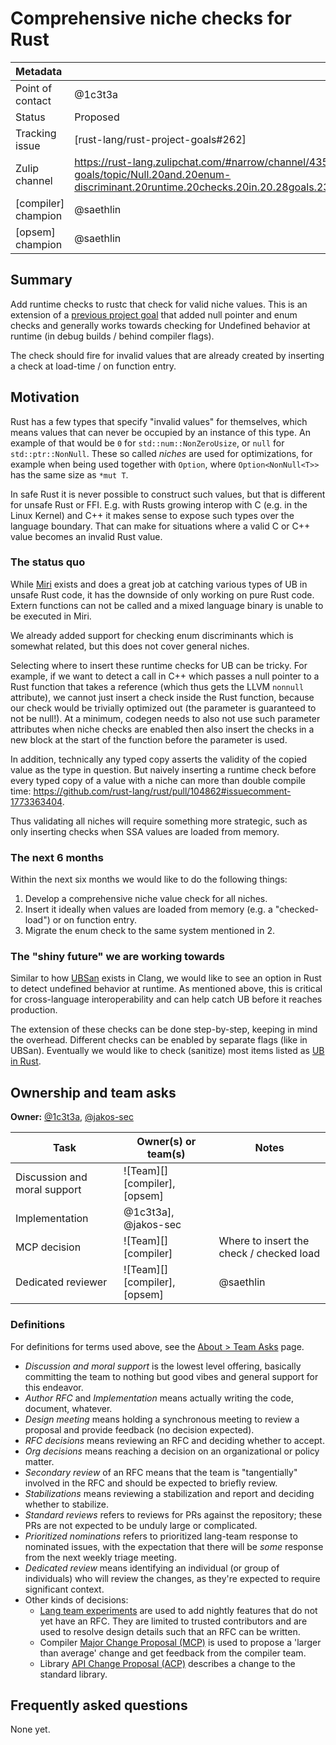 # Comprehensive niche checks for Rust

| Metadata           |                                                                                                                                                                      |
| :------------------| :--------------------------------------------------------------------------------------------------------------------------------------------------------------------|
| Point of contact   | @1c3t3a                                                                                                                                 |
| Status             | Proposed                                                                                                                                                             |
| Tracking issue     | [rust-lang/rust-project-goals#262]                                                                                                                                   |
| Zulip channel      | https://rust-lang.zulipchat.com/#narrow/channel/435869-project-goals/topic/Null.20and.20enum-discriminant.20runtime.20checks.20in.20.28goals.23262.29/with/508256920 |
| [compiler] champion | @saethlin |
| [opsem] champion | @saethlin |

## Summary

Add runtime checks to rustc that check for valid niche values. This is an
extension of a [previous project goal](https://rust-lang.github.io/rust-project-goals/2025h1/null-enum-discriminant-debug-checks.html)
that added null pointer and enum checks and generally works towards checking for
Undefined behavior at runtime (in debug builds / behind compiler flags).

The check should fire for invalid values that are already created by inserting
a check at load-time / on function entry.

## Motivation

Rust has a few types that specify "invalid values" for themselves, which means
values that can never be occupied by an instance of this type. An example of
that would be `0` for `std::num::NonZeroUsize`, or `null` for
`std::ptr::NonNull`. These so called *niches* are used for optimizations, for
example when being used together with `Option`, where `Option<NonNull<T>>` has
the same size as `*mut T`.

In safe Rust it is never possible to construct such values, but that is
different for unsafe Rust or FFI. E.g. with Rusts growing interop with C (e.g.
in the Linux Kernel) and C++ it makes sense to expose such types over the
language boundary. That can make for situations where a valid C or C++ value
becomes an invalid Rust value.

### The status quo

While [Miri](https://github.com/rust-lang/miri) exists and does a great job at
catching various types of UB in unsafe Rust code, it has the downside of only
working on pure Rust code. Extern functions can not be called and a mixed
language binary is unable to be executed in Miri.

We already added support for checking enum discriminants which is somewhat related,
but this does not cover general niches.

Selecting where to insert these runtime checks for UB can be tricky. For example,
if we want to detect a call in C++ which passes a null pointer to a Rust function
that takes a reference (which thus gets the LLVM `nonnull` attribute), we cannot
just insert a check inside the Rust function, because our check would be trivially
optimized out (the parameter is guaranteed to not be null!). At a minimum, codegen
needs to also not use such parameter attributes when niche checks are enabled
then also insert the checks in a new block at the start of the function before the
parameter is used.

In addition, technically any typed copy asserts the validity of the copied value
as the type in question. But naively inserting a runtime check before every typed
copy of a value with a niche can more than double compile time:
https://github.com/rust-lang/rust/pull/104862#issuecomment-1773363404.

Thus validating all niches will require something more strategic, such as
only inserting checks when SSA values are loaded from memory.

### The next 6 months

Within the next six months we would like to do the following things:

1. Develop a comprehensive niche value check for all niches.
2. Insert it ideally when values are loaded from memory (e.g. a "checked-load") or on function entry.
3. Migrate the enum check to the same system mentioned in 2.

### The "shiny future" we are working towards

Similar to how [UBSan](https://clang.llvm.org/docs/UndefinedBehaviorSanitizer.html)
exists in Clang, we would like to see an option in Rust to detect undefined
behavior at runtime. As mentioned above, this is critical for cross-language
interoperability and can help catch UB before it reaches production.

The extension of these checks can be done step-by-step, keeping in mind the
overhead. Different checks can be enabled by separate flags (like in UBSan).
Eventually we would like to check (sanitize) most items listed as
[UB in Rust](https://doc.rust-lang.org/reference/behavior-considered-undefined.html).

## Ownership and team asks

**Owner:** [@1c3t3a](https://github.com/1c3t3a), [@jakos-sec](https://github.com/jakos-sec)

| Task                         | Owner(s) or team(s)                                                                | Notes                                    |
|------------------------------|------------------------------------------------------------------------------------|------------------------------------------|
| Discussion and moral support | ![Team][] [compiler], [opsem]                                                     |                                          |
| Implementation               | @1c3t3a], @jakos-sec  |                                          |
| MCP decision                 | ![Team][] [compiler]                                                              | Where to insert the check / checked load |
| Dedicated reviewer           | ![Team][] [compiler], [opsem]                                                      | @saethlin                                |

### Definitions

For definitions for terms used above, see the [About > Team Asks](https://rust-lang.github.io/rust-project-goals/about/team_asks.html) page.

* *Discussion and moral support* is the lowest level offering, basically committing the team to nothing but good vibes and general support for this endeavor.
* *Author RFC* and *Implementation* means actually writing the code, document, whatever.
* *Design meeting* means holding a synchronous meeting to review a proposal and provide feedback (no decision expected).
* *RFC decisions* means reviewing an RFC and deciding whether to accept.
* *Org decisions* means reaching a decision on an organizational or policy matter.
* *Secondary review* of an RFC means that the team is "tangentially" involved in the RFC and should be expected to briefly review.
* *Stabilizations* means reviewing a stabilization and report and deciding whether to stabilize.
* *Standard reviews* refers to reviews for PRs against the repository; these PRs are not expected to be unduly large or complicated.
* *Prioritized nominations* refers to prioritized lang-team response to nominated issues, with the expectation that there will be *some* response from the next weekly triage meeting.
* *Dedicated review* means identifying an individual (or group of individuals) who will review the changes, as they're expected to require significant context.
* Other kinds of decisions:
    * [Lang team experiments](https://lang-team.rust-lang.org/how_to/experiment.html) are used to add nightly features that do not yet have an RFC. They are limited to trusted contributors and are used to resolve design details such that an RFC can be written.
    * Compiler [Major Change Proposal (MCP)](https://forge.rust-lang.org/compiler/mcp.html) is used to propose a 'larger than average' change and get feedback from the compiler team.
    * Library [API Change Proposal (ACP)](https://std-dev-guide.rust-lang.org/development/feature-lifecycle.html) describes a change to the standard library.

## Frequently asked questions

None yet.
